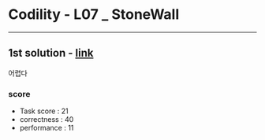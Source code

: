 # Codility - L07 _ StoneWall

---
## 1st solution - [link](https://app.codility.com/demo/results/trainingAP9Z5R-7AA/)

어렵다

### score
- Task score : 21
- correctness : 40
- performance : 11

